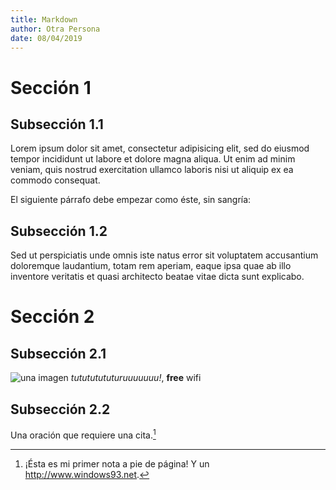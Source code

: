 ```yaml
---
title: Markdown 
author: Otra Persona
date: 08/04/2019
---
```

# Sección 1

## Subsección 1.1
Lorem ipsum dolor sit amet, consectetur adipisicing elit, sed do eiusmod tempor incididunt ut labore et dolore magna aliqua. Ut enim ad minim veniam, quis nostrud exercitation ullamco laboris nisi ut aliquip ex ea commodo consequat.

El siguiente párrafo debe empezar como éste, sin sangría:

## Subsección 1.2
Sed ut perspiciatis unde omnis iste natus error sit voluptatem accusantium doloremque laudantium, totam rem aperiam, eaque  ipsa quae ab illo inventore veritatis et quasi architecto beatae vitae dicta sunt explicabo.

# Sección 2

## Subsección 2.1
![una imagen](download.jpg)
*tutututututuruuuuuuu!*, **free** wifi

## Subsección 2.2
Una oración que requiere una cita.[^1]

[^1]: ¡Ésta es mi primer nota a pie de página! Y un <http://www.windows93.net>.

